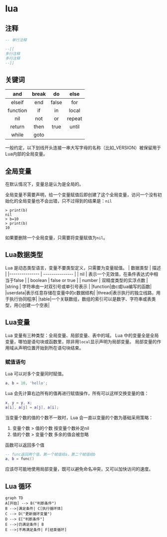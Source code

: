 # lua

## 注释

```lua
-- 单行注释

--[[
多行注释
多行注释
--]]
```

## 关键词

|   and    | break |  do   |  else  |
| :------: | :---: | :---: | :----: |
|  elseif  |  end  | false |  for   |
| function |  if   |  in   | local  |
|   nil    |  not  |  or   | repeat |
|  return  | then  | true  | until  |
|  while   | goto  |       |        |

一般约定，以下划线开头连接一串大写字母的名称（比如\_VERSION）被保留用于Lua内部的全局变量。

## 全局变量

在默认情况下，变量总是认为是全局的。

全局变量不需要声明，给一个变量赋值后即创建了这个全局变量，访问一个没有初始化的全局变量也不会出错，只不过得到的结果是：`nil`

```shell
> print(b)
nil
> b=10
> print(b)
10
```

如果要删除一个全局变量，只需要将变量赋值为`nil`。

## Lua数据类型

Lua 是动态类型语言，变量不要类型定义，只需要为变量赋值。
| 数据类型 | 描述 |
|--------------- | --------------- |
| nil | 表示一个无效值，在条件表达式中相当于false |
| boolean | false or true |
| number | 双精度类型的实浮点数 |
|string | 字符串由一对双引号或单引号表示 |
|function|由c或lua编写的函数|
|userdata|表示任意存储在变量中的c数据结构|
|thread|表示执行的独立线路，用于执行协同程序|
|table|一个关联数组，数组的索引可以是数字、字符串或表类型，用{}创建一个空表|

## Lua变量

Lua 变量有三种类型：全局变量、局部变量、表中的域。
Lua 中的变量全是全局变量，哪怕是语句块或函数里，除非用`local`显示声明为局部变量。
局部变量的作用域从声明位置开始到所在语句块结束。

### 赋值语句

Lua 可以对多个变量同时赋值。

```lua
a, b = 10, 'hello';
```

Lua 会先计算右边所有的值再进行赋值操作，所有可以这样交换变量的值：

```lua
x, y = y, x;
a[i], a[j] = a[j], a[i];
```

当变量个数的值的个数不一致时，Lua 会一直以变量的个数为基础采用策略：

1. 变量个数 > 值的个数 按变量个数补足nil
2. 值的个数 > 变量个数 多余的值会被忽略

函数可以返回多个值

```lua
-- func返回两个值，第一个赋值给a，第二个赋值给b
a, b = func()

```

应该尽可能地使用局部变量，既可以避免命名冲突，又可以加快访问的速度。

## Lua 循环

```mermaid
graph TD
A[开始] --> B("判断条件")
B -->|满足条件| C[执行循环体]
C --> D("更新循环变量")
D --> E["判断条件"]
E -->|仍满足条件| B
E -->|不再满足条件| F[结束循环]
```
